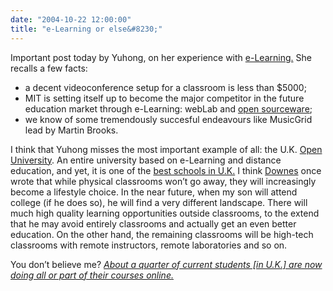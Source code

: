 ```yaml
---
date: "2004-10-22 12:00:00"
title: "e-Learning or else&#8230;"
---
```




Important post today by Yuhong, on her experience with [e-Learning.](https://flydragony.blogspot.com/2004/10/e-learning-and-else.html) She recalls a few facts:

- a decent videoconference setup for a classroom is less than $5000;
- MIT is setting itself up to become the major competitor in the future education market through e-Learning: webLab and [open sourceware](http://ocw.mit.edu/index.htm);
- we know of some tremendously succesful endeavours like MusicGrid lead by Martin Brooks.

I think that Yuhong misses the most important example of all: the U.K. [Open University](http://www.open.ac.uk/). An entire university based on e-Learning and distance education, and yet, it is one of the [best schools in U.K.](http://www.open.ac.uk/about/main/)
I think [Downes](http://www.downes.ca) once wrote that while physical classrooms won&rsquo;t go away, they will increasingly become a lifestyle choice. In the near future, when my son will attend college (if he does so), he will find a very different landscape. There will much high quality learning opportunities outside classrooms, to the extend that he may avoid entirely classrooms and actually get an even better education. On the other hand, the remaining classrooms will be high-tech classrooms with remote instructors, remote laboratories and so on.

You don&rsquo;t believe me? <a href="http://news.bbc.co.uk/onthisday/hi/dates/stories/january/11/newsid_2519000/2519681.stm"><i>About a quarter of current students [in U.K.] are now doing all or part of their courses online.</i></a>

